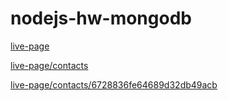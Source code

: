 # nodejs-hw-mongodb

[live-page](https://nodejs-hw-mongodb-bobc.onrender.com/)

[live-page/contacts](https://nodejs-hw-mongodb-bobc.onrender.com/contacts)

[live-page/contacts/6728836fe64689d32db49acb](https://nodejs-hw-mongodb-bobc.onrender.com/contacts/6728836fe64689d32db49acb)
